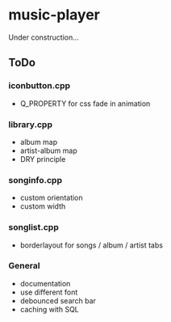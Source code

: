 # music-player
Under construction...

## ToDo
### iconbutton.cpp
- Q_PROPERTY for css fade in animation

### library.cpp
- album map
- artist-album map
- DRY principle

### songinfo.cpp
- custom orientation
- custom width

### songlist.cpp
- borderlayout for songs / album / artist tabs

### General
- documentation
- use different font
- debounced search bar
- caching with SQL
